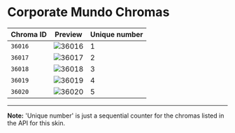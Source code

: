 # Corporate Mundo Chromas

| Chroma ID | Preview | Unique number |
|---|---|---|
| `36016` | ![36016](https://raw.communitydragon.org/latest/plugins/rcp-be-lol-game-data/global/default/v1/champion-chroma-images/36/36016.png) | 1 |
| `36017` | ![36017](https://raw.communitydragon.org/latest/plugins/rcp-be-lol-game-data/global/default/v1/champion-chroma-images/36/36017.png) | 2 |
| `36018` | ![36018](https://raw.communitydragon.org/latest/plugins/rcp-be-lol-game-data/global/default/v1/champion-chroma-images/36/36018.png) | 3 |
| `36019` | ![36019](https://raw.communitydragon.org/latest/plugins/rcp-be-lol-game-data/global/default/v1/champion-chroma-images/36/36019.png) | 4 |
| `36020` | ![36020](https://raw.communitydragon.org/latest/plugins/rcp-be-lol-game-data/global/default/v1/champion-chroma-images/36/36020.png) | 5 |

---

**Note:** 'Unique number' is just a sequential counter for the chromas listed in the API for this skin.